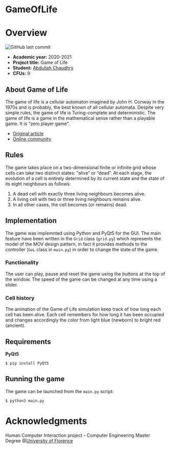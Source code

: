 # GameOfLife
# Overview
![GitHub last commit](https://img.shields.io/github/last-commit/chabdullah/gameOfLife)
- **Academic year:** 2020-2021
- **Project title:** Game of Life
- **Student:** [Abdullah Chaudhry](https://github.com/chabdullah)
- **CFUs:** 9

## About Game of Life
The game of life is a cellular automaton imagined by John H. Conway in the 1970s and is probably, the best known of all cellular automata. Despite very simple rules, the game of life is Turing-complete and deterministic.
The game of life is a game in the mathematical sense rather than a playable game. It is “zero player game”.
* [Original article](http://ddi.cs.uni-potsdam.de/HyFISCH/Produzieren/lis_projekt/proj_gamelife/ConwayScientificAmerican.htm)
* [Online community](https://www.conwaylife.com/)


## Rules
The game takes place on a two-dimensional finite or infinite grid whose cells can take two distinct states: “alive” or “dead”.
At each stage, the evolution of a cell is entirely determined by its current state and the state of its eight neighbours as follows:
1) A dead cell with exactly three living neighbours becomes alive.
2) A living cell with two or three living neighbours remains alive.
3) In all other cases, the cell becomes (or remains) dead.

## Implementation
The game was implemnted using Python and PyQt5 for the GUI.
The main feature have been written in the `Grid` class (`grid.py`) which represents the model of the MOV design pattern, in fact it provides methods to the controller (`GoL` class in `main.py`) in order to change the state of the game.   

### Functionality
The user can play, pause and reset the game using the buttons at the top of the window. The speed of the game can be changed at any time using a slider.

### Cell history
The animation of the Game of Life simulation keep track of how long each cell has been alive. Each cell remembers for how long it has been
occupied and changes accordingly the color from light blue (newborn) to bright red (ancient).

## Requirements
**PyQt5**
```console
$ pip install PyQt5
```
## Running the game
The game can be launched from the `main.py` script:
```
$ python3 main.py
```
# Acknowledgments
Human Computer Interaction project - Computer Engineering Master Degree @[University of Florence](https://www.unifi.it/changelang-eng.html)
